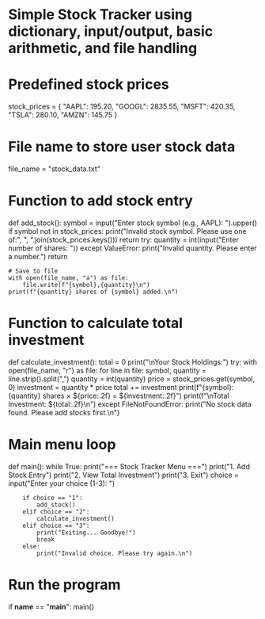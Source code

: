 # Simple Stock Tracker using dictionary, input/output, basic arithmetic, and file handling
# Predefined stock prices
stock_prices = {
    "AAPL": 195.20,
    "GOOGL": 2835.55,
    "MSFT": 420.35,
    "TSLA": 280.10,
    "AMZN": 145.75
}

# File name to store user stock data
file_name = "stock_data.txt"

# Function to add stock entry
def add_stock():
    symbol = input("Enter stock symbol (e.g., AAPL): ").upper()
    if symbol not in stock_prices:
        print("Invalid stock symbol. Please use one of:", ", ".join(stock_prices.keys()))
        return
    try:
        quantity = int(input("Enter number of shares: "))
    except ValueError:
        print("Invalid quantity. Please enter a number.")
        return

    # Save to file
    with open(file_name, "a") as file:
        file.write(f"{symbol},{quantity}\n")
    print(f"{quantity} shares of {symbol} added.\n")

# Function to calculate total investment
def calculate_investment():
    total = 0
    print("\nYour Stock Holdings:")
    try:
        with open(file_name, "r") as file:
            for line in file:
                symbol, quantity = line.strip().split(",")
                quantity = int(quantity)
                price = stock_prices.get(symbol, 0)
                investment = quantity * price
                total += investment
                print(f"{symbol}: {quantity} shares × ${price:.2f} = ${investment:.2f}")
        print(f"\nTotal Investment: ${total:.2f}\n")
    except FileNotFoundError:
        print("No stock data found. Please add stocks first.\n")

# Main menu loop
def main():
    while True:
        print("=== Stock Tracker Menu ===")
        print("1. Add Stock Entry")
        print("2. View Total Investment")
        print("3. Exit")
        choice = input("Enter your choice (1-3): ")

        if choice == "1":
            add_stock()
        elif choice == "2":
            calculate_investment()
        elif choice == "3":
            print("Exiting... Goodbye!")
            break
        else:
            print("Invalid choice. Please try again.\n")

# Run the program
if __name__ == "__main__":
    main()
